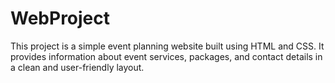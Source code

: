 # WebProject
This project is a simple event planning website built using HTML and CSS. It provides information about event services, packages, and contact details in a clean and user-friendly layout.
